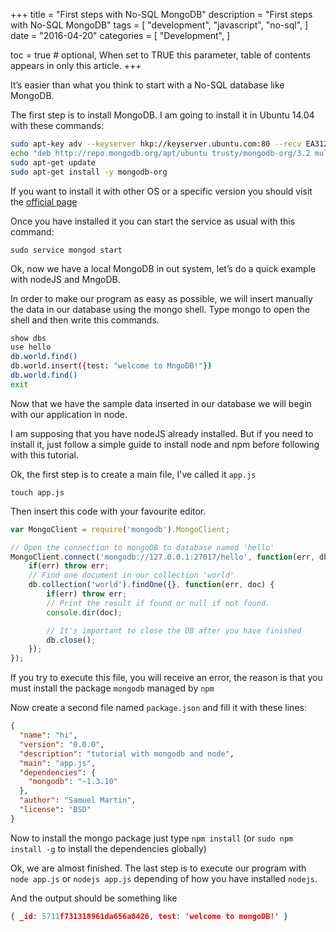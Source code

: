 +++
title = "First steps with No-SQL MongoDB"
description = "First steps with No-SQL MongoDB"
tags = [
    "development",
    "javascript",
    "no-sql",
]
date = "2016-04-20"
categories = [
    "Development",
]

toc = true # optional, When set to TRUE this parameter, table of contents appears in only this article.
+++

It’s easier than what you think to start with a No-SQL database like MongoDB.

The first step is to install MongoDB. I am going to install it in Ubuntu 14.04 with these commands:

```bash
sudo apt-key adv --keyserver hkp://keyserver.ubuntu.com:80 --recv EA312927
echo "deb http://repo.mongodb.org/apt/ubuntu trusty/mongodb-org/3.2 multiverse" | sudo tee /etc/apt/sources.list.d/mongodb-org-3.2.list
sudo apt-get update
sudo apt-get install -y mongodb-org
```
If you want to install it with other OS or a specific version you should visit the [official page](https://docs.mongodb.org/manual/installation/)

Once you have installed it you can start the service as usual with this command:

    sudo service mongod start
Ok, now we have a local MongoDB in out system, let’s do a quick example with nodeJS and MngoDB.

In order to make our program as easy as possible, we will insert manually the data in our database using the mongo shell.
Type mongo to open the shell and then write this commands.

```bash
show dbs
use hello
db.world.find()
db.world.insert({test: "welcome to MngoDB!"})
db.world.find()
exit
```

Now that we have the sample data inserted in our database we will begin with our application in node.

I am supposing that you have nodeJS already installed. But if you need to install it, just follow a simple guide to install node and npm before following with this tutorial.

Ok, the first step is to create a main file, I've called it `app.js`

    touch app.js

Then insert this code with your favourite editor.

```js
var MongoClient = require('mongodb').MongoClient;

// Open the connection to mongoDB to database named 'hello'
MongoClient.connect('mongodb://127.0.0.1:27017/hello', function(err, db) {
    if(err) throw err;
    // Find one document in our collection 'world'
    db.collection('world').findOne({}, function(err, doc) {
        if(err) throw err;
        // Print the result if found or null if not found.
        console.dir(doc);

        // It's important to close the DB after you have finished
        db.close();
    });
});
```

If you try to execute this file, you will receive an error, the reason is that you must install the package `mongodb` managed by `npm`

Now create a second file named `package.json` and fill it with these lines:

```json
{
  "name": "hi",
  "version": "0.0.0",
  "description": "tutorial with mongodb and node",
  "main": "app.js",
  "dependencies": {
    "mongodb": "~1.3.10"
  },
  "author": "Samuel Martin",
  "license": "BSD"
}
```

Now to install the mongo package just type `npm install` (or `sudo npm install -g` to install the dependencies globally)

Ok, we are almost finished. The last step is to execute our program with `node app.js` or `nodejs app.js` depending of how you have installed `nodejs`.

And the output should be something like

```json
{ _id: 5711f731318961da656a8426, test: 'welcome to mongoDB!' }
```

